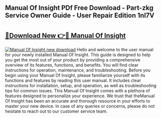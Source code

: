 ## Manual Of Insight PDf Free Download - Part-zkg Service Owner Guide - User Repair Edition 1nl7V

# <h2><a href="http://cf22580.oget.top/?id=Manual+Of+Insight">🔗Download New 👉🔴 Manual Of Insight</a></h2>

[![Manual Of Insight new download](https://i.imgur.com/5g1atiW.png)](http://cf22580.oget.top/?id=Manual+Of+Insight)
Hello and welcome to the user manual for your newly installed Manual Of Insight. This guide is designed to help you get the most out of your product by providing a comprehensive overview of its features, functions, and benefits. You will find clear instructions for operation, maintenance, and troubleshooting. Before you begin using your Manual Of Insight, please familiarize yourself with its functions and features by reading this user manual. It includes clear instructions for installation, setup, and operation, as well as troubleshooting tips for common issues. This Manual Of Insight comes with a plethora of features designed to personalize your experience. We trust that theManual Of Insight has been an accurate and thorough resource in your efforts to master your new device. In case of any queries or concerns, please do not hesitate to reach out to our customer service team.
